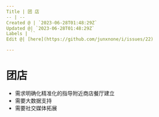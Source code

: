 ```yaml
---
Title | 团 店
-- | --
Created @ | `2023-06-28T01:48:29Z`
Updated @| `2023-06-28T01:48:29Z`
Labels | ``
Edit @| [here](https://github.com/junxnone/i/issues/22)

---
```

# 团店
- 需求明确化精准化的指导附近商店餐厅建立
- 需要大数据支持
- 需要社交媒体拓展
